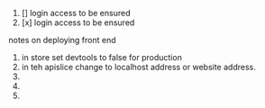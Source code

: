 1. [] login access to be ensured 
2. [x] login access to be ensured


 notes on deploying front end
1. in store set devtools to false for production
2. in teh apislice change to localhost address or website address.
3. 
4. 
5. 